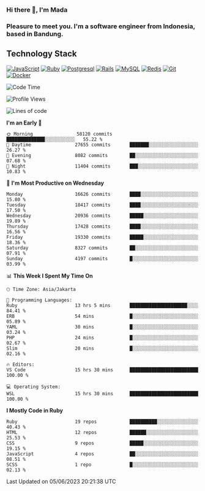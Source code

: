 ### Hi there 👋, I'm Mada
### Pleasure to meet you. I'm a software engineer from Indonesia, based in Bandung.

## Technology Stack

[![JavaScript](https://img.shields.io/badge/-JavaScript-%23F7DF1C?style=flat-square&logo=javascript&logoColor=000000&labelColor=%23F7DF1C&color=%23FFCE5A)](https://www.javascript.com/)
[![Ruby](https://img.shields.io/badge/Ruby-CC342D?style=flat-square&logo=ruby&logoColor=white)](https://www.ruby-lang.org/en/)
[![Postgresql](https://img.shields.io/badge/PostgreSQL-316192?style=flat-square&logo=postgresql&logoColor=ffffff)](https://www.postgresql.org/)
[![Rails](https://img.shields.io/badge/Ruby_on_Rails-CC0000?style=flat-square&logo=ruby-on-rails&logoColor=white)](https://rubyonrails.org/)
[![MySQL](https://img.shields.io/badge/-MySQL-4479A1?style=flat-square&logo=MySQL&logoColor=ffffff)](https://www.mysql.com/)
[![Redis](https://img.shields.io/badge/-Redis-DC382D?style=flat-square&logo=Redis&logoColor=ffffff)](https://redis.io/)
[![Git](https://img.shields.io/badge/-Git-%23F05032?style=flat-square&logo=git&logoColor=%23ffffff)](https://git-scm.com/)
[![Docker](https://img.shields.io/badge/-Docker-2496ED?style=flat-square&logo=docker&logoColor=ffffff)](https://www.docker.com/)
<!--
**madaarya/madaarya** is a ✨ _special_ ✨ repository because its `README.md` (this file) appears on your GitHub profile.

Here are some ideas to get you started:

- 🔭 I’m currently working on ...
- 🌱 I’m currently learning ...
- 👯 I’m looking to collaborate on ...
- 🤔 I’m looking for help with ...
- 💬 Ask me about ...
- 📫 How to reach me: ...
- 😄 Pronouns: ...
- ⚡ Fun fact: ...
-->
<!--START_SECTION:waka-->
![Code Time](http://img.shields.io/badge/Code%20Time-5%2C424%20hrs%2054%20mins-blue)

![Profile Views](http://img.shields.io/badge/Profile%20Views-0-blue)

![Lines of code](https://img.shields.io/badge/From%20Hello%20World%20I%27ve%20Written-39.7%20million%20lines%20of%20code-blue)

**I'm an Early 🐤** 

```text
🌞 Morning                58120 commits       ██████████████░░░░░░░░░░░   55.22 % 
🌆 Daytime                27655 commits       ███████░░░░░░░░░░░░░░░░░░   26.27 % 
🌃 Evening                8082 commits        ██░░░░░░░░░░░░░░░░░░░░░░░   07.68 % 
🌙 Night                  11404 commits       ███░░░░░░░░░░░░░░░░░░░░░░   10.83 % 
```
📅 **I'm Most Productive on Wednesday** 

```text
Monday                   16626 commits       ████░░░░░░░░░░░░░░░░░░░░░   15.80 % 
Tuesday                  18417 commits       ████░░░░░░░░░░░░░░░░░░░░░   17.50 % 
Wednesday                20936 commits       █████░░░░░░░░░░░░░░░░░░░░   19.89 % 
Thursday                 17428 commits       ████░░░░░░░░░░░░░░░░░░░░░   16.56 % 
Friday                   19330 commits       █████░░░░░░░░░░░░░░░░░░░░   18.36 % 
Saturday                 8327 commits        ██░░░░░░░░░░░░░░░░░░░░░░░   07.91 % 
Sunday                   4197 commits        █░░░░░░░░░░░░░░░░░░░░░░░░   03.99 % 
```


📊 **This Week I Spent My Time On** 

```text
🕑︎ Time Zone: Asia/Jakarta

💬 Programming Languages: 
Ruby                     13 hrs 5 mins       █████████████████████░░░░   84.41 % 
ERB                      54 mins             █░░░░░░░░░░░░░░░░░░░░░░░░   05.89 % 
YAML                     30 mins             █░░░░░░░░░░░░░░░░░░░░░░░░   03.24 % 
PHP                      24 mins             █░░░░░░░░░░░░░░░░░░░░░░░░   02.67 % 
Slim                     20 mins             █░░░░░░░░░░░░░░░░░░░░░░░░   02.16 % 

🔥 Editors: 
VS Code                  15 hrs 30 mins      █████████████████████████   100.00 % 

💻 Operating System: 
WSL                      15 hrs 30 mins      █████████████████████████   100.00 % 
```

**I Mostly Code in Ruby** 

```text
Ruby                     19 repos            ██████████░░░░░░░░░░░░░░░   40.43 % 
HTML                     12 repos            ██████░░░░░░░░░░░░░░░░░░░   25.53 % 
CSS                      9 repos             █████░░░░░░░░░░░░░░░░░░░░   19.15 % 
JavaScript               4 repos             ██░░░░░░░░░░░░░░░░░░░░░░░   08.51 % 
SCSS                     1 repo              █░░░░░░░░░░░░░░░░░░░░░░░░   02.13 % 
```




 Last Updated on 05/06/2023 20:21:38 UTC
<!--END_SECTION:waka-->
